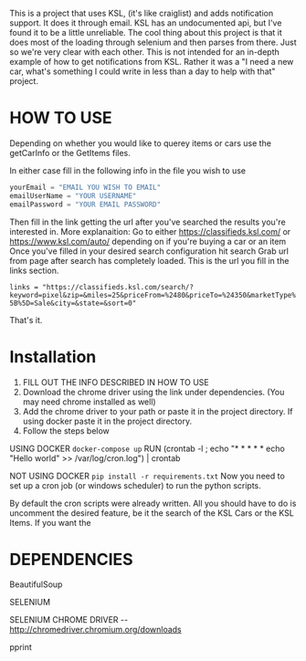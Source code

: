 This is a project that uses KSL, (it's like craiglist) and adds notification support. It does it through email. KSL has an undocumented api, but I've found it to be a little unreliable. The cool thing about this project is that it does most of the loading through selenium and then parses from there. Just so we're very clear with each other. This is not intended for an in-depth example of how to get notifications from KSL. Rather it was a "I need a new car, what's something I could write in less than a day to help with that" project.

# HOW TO USE
Depending on whether you would like to querey items or cars use the getCarInfo or the GetItems files.

In either case fill in the following info in the file you wish to use

```python
yourEmail = "EMAIL YOU WISH TO EMAIL"
emailUserName = "YOUR USERNAME"
emailPassword = "YOUR EMAIL PASSWORD"
```


Then  fill in the link getting the url after you've searched the results you're interested in. 
	More explanaition:
		Go to either https://classifieds.ksl.com/ or https://www.ksl.com/auto/ depending on if you're buying a car or an item
		Once you've filled in your desired search configuration hit search
		Grab url from page after search has completely loaded.
		This is the url you fill in the links section.

`links = "https://classifieds.ksl.com/search/?keyword=pixel&zip=&miles=25&priceFrom=%2480&priceTo=%24350&marketType%5B%5D=Sale&city=&state=&sort=0"`

That's it.

# Installation

1. FILL OUT THE INFO DESCRIBED IN HOW TO USE
2. Download the chrome driver using the link under dependencies. (You may need chrome installed as well)
3. Add the chrome driver to your path or paste it in the project directory. If using docker paste it in the project directory.
4. Follow the steps below

USING DOCKER
`docker-compose up`
RUN (crontab -l ; echo "* * * * * echo "Hello world" >> /var/log/cron.log") | crontab

NOT USING DOCKER
`pip install -r requirements.txt`
Now you need to set up a cron job (or windows scheduler) to run the python scripts.

By default the cron scripts were already written. All you should have to do is uncomment the desired feature, be it the search of the KSL Cars or the KSL Items.
If you want the


# DEPENDENCIES
BeautifulSoup

SELENIUM

SELENIUM CHROME DRIVER -- http://chromedriver.chromium.org/downloads

pprint
